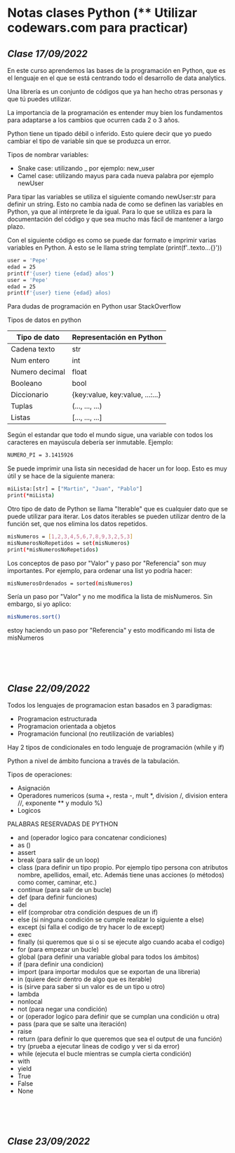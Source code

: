 # Notas clases Python (** Utilizar codewars.com para practicar)

## _Clase 17/09/2022_

En este curso aprendemos las bases de la programación en Python, que es el lenguaje en el que se está centrando todo el desarrollo de data analytics.

Una librería es un conjunto de códigos que ya han hecho otras personas y que tú puedes utilizar.

La importancia de la programación es entender muy bien los fundamentos para adaptarse a los cambios que ocurren cada 2 o 3 años.

Python tiene un tipado débil o inferido. Esto quiere decir que yo puedo cambiar el tipo de variable sin que se produzca un error.

Tipos de nombrar variables:
- Snake case: utilizando _ por ejemplo: new_user
- Camel case: utilizando mayus para cada nueva palabra por ejemplo newUser


Para tipar las variables se utiliza el siguiente comando newUser:str para definir un string. Esto no cambia nada de como se definen las variables en Python, ya que al intérprete le da igual. Para lo que se utiliza es para la documentación del código y que sea mucho más fácil de mantener a largo plazo.

Con el siguiente código es como se puede dar formato e imprimir varias variables en Python. A esto se le llama string template (print(f'..texto...{}'))
```sh
user = 'Pepe'
edad = 25
print(f'{user} tiene {edad} años')
user = 'Pepe'
edad = 25
print(f'{user} tiene {edad} años)
```


Para dudas de programación en Python usar StackOverflow

Tipos de datos en python

| Tipo de dato | Representación en Python |
| ------ | ------ |
| Cadena texto | str |
| Num entero | int |
| Numero decimal | float |
| Booleano | bool |
| Diccionario | {key:value, key:value, ...:...} |
| Tuplas | (..., ..., ...) |
| Listas |  [..., ..., ...] |

Según el estandar que todo el mundo sigue, una variable con todos los caracteres en mayúscula debería ser inmutable. Ejemplo:

```sh
NUMERO_PI = 3.1415926
```

Se puede imprimir una lista sin necesidad de hacer un for loop. Esto es muy útil y se hace de la siguiente manera:

```sh
miLista:[str] = ["Martin", "Juan", "Pablo"]
print(*miLista)
```


Otro tipo de dato de Python se llama "Iterable" que es cualquier dato que se puede utilizar para iterar. Los datos iterables se pueden utilizar dentro de la función set, que nos elimina los datos repetidos.

```sh
misNumeros = [1,2,3,4,5,6,7,8,9,3,2,5,3]
misNumerosNoRepetidos = set(misNumeros)
print(*misNumerosNoRepetidos)
```

Los conceptos de paso por "Valor" y paso por "Referencia" son muy importantes. Por ejemplo, para ordenar una list yo podría hacer:

```sh
misNumerosOrdenados = sorted(misNumeros)
```

Sería un paso por "Valor" y no me modifica la lista de misNumeros. Sin embargo, si yo aplico: 

```sh
misNumeros.sort()
```

estoy haciendo un paso por "Referencia" y esto modificando mi lista de misNumeros 

<br />
<br />
<br />

## _Clase 22/09/2022_

Todos los lenguajes de programacion estan basados en 3 paradigmas:

 - Programacion estructurada
 - Programacion orientada a objetos
 - Programación funcional (no reutilización de variables)


Hay 2 tipos de condicionales en todo lenguaje de programación (while y if)

Python a nivel de ámbito funciona a través de la tabulación. 

Tipos de operaciones:

 - Asignación
 - Operadores numericos (suma +, resta -, mult *, division /, division entera //, exponente ** y modulo %)
 - Logicos
  



PALABRAS RESERVADAS DE PYTHON

- and (operador logico para concatenar condiciones)
- as ()
- assert
- break (para salir de un loop)
- class (para definir un tipo propio. Por ejemplo tipo persona con atributos nombre, apellidos, email, etc. Además tiene unas acciones (o métodos) como comer, caminar, etc.)
- continue (para salir de un bucle)
- def (para definir funciones)
- del
- elif (comprobar otra condición despues de un if)
- else (si ninguna condición se cumple realizar lo siguiente a else)
- except (si falla el codigo de try hacer lo de except)
- exec
- finally (si queremos que si o si se ejecute algo cuando acaba el codigo)
- for (para empezar un bucle)
- global (para definir una variable global para todos los ámbitos)
- if (para definir una condicion)
- import (para importar modulos que se exportan de una libreria)
- in (quiere decir dentro de algo que es iterable)
- is (sirve para saber si un valor es de un tipo u otro)
- lambda 
- nonlocal
- not (para negar una condición)
- or (operador logico para definir que se cumplan una condición u otra)
- pass (para que se salte una iteración)
- raise
- return (para definir lo que queremos que sea el output de una función)
- try (prueba a ejecutar lineas de codigo y ver si da error)
- while (ejecuta el bucle mientras se cumpla cierta condición)
- with 
- yield
- True
- False
- None

<br />
<br />
<br />


## _Clase 23/09/2022_